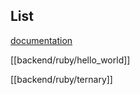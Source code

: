 ## List

[documentation](backend/ruby/documentation.md)

[[backend/ruby/hello_world]]

[[backend/ruby/ternary]]

